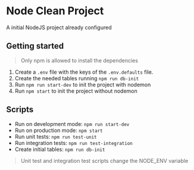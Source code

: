 # Node Clean Project

A initial NodeJS project already configured

## Getting started

> Only npm is allowed to install the dependencies

1. Create a `.env` file with the keys of the `.env.defaults` file.
2. Create the needed tables running `npm run db-init`
3. Run `npm run start-dev` to init the project with nodemon
4. Run `npm start` to init the project without nodemon

## Scripts

- Run on development mode: `npm run start-dev`
- Run on production mode: `npm start`
- Run unit tests: `npm run test-unit`
- Run integration tests: `npm run test-integration`
- Create initial tables: `npm run db-init`

> Unit test and integration test scripts change the NODE_ENV variable
